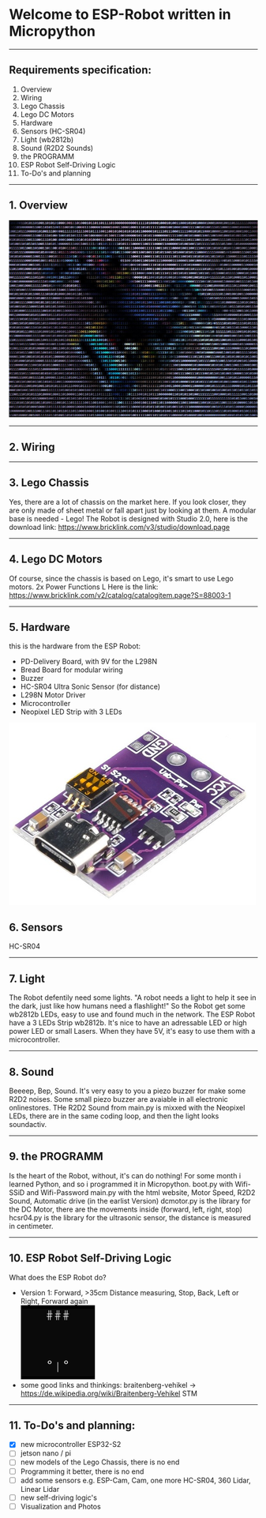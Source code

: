 # Welcome to ESP-Robot written in Micropython
***
## Requirements specification:
1. Overview
2. Wiring
3. Lego Chassis
4. Lego DC Motors
5. Hardware
6. Sensors (HC-SR04)
7. Light (wb2812b)
8. Sound (R2D2 Sounds)
9. the PROGRAMM
10. ESP Robot Self-Driving Logic
11. To-Do's and planning
***
## 1. Overview
![Logo](photos/ESP-Robot-Micropython4-html.jpg)
***
## 2. Wiring
***
## 3. Lego Chassis
Yes, there are a lot of chassis on the market here. If you look closer, they are only made of sheet metal or fall apart just by looking at them. A modular base is needed - Lego!
The Robot is designed with Studio 2.0, here is the download link:
https://www.bricklink.com/v3/studio/download.page
***
## 4. Lego DC Motors
Of course, since the chassis is based on Lego, it's smart to use Lego motors.
2x Power Functions L
Here is the link:
https://www.bricklink.com/v2/catalog/catalogitem.page?S=88003-1
***
## 5. Hardware
this is the hardware from the ESP Robot:
- PD-Delivery Board, with 9V for the L298N
- Bread Board for modular wiring
- Buzzer
- HC-SR04 Ultra Sonic Sensor (for distance)
- L298N Motor Driver
- Microcontroller
- Neopixel LED Strip with 3 LEDs

![Logo](PD-Delivery.jpg)  

## 6. Sensors
HC-SR04
***
## 7. Light
The Robot defentily need some lights. "A robot needs a light to help it see in the dark, just like how humans need a flashlight!"
So the Robot get some wb2812b LEDs, easy to use and found much in the network. The ESP Robot have a 3 LEDs Strip wb2812b.
It's nice to have an adressable LED or high power LED or small Lasers. When they have 5V, it's easy to use them with a microcontroller.
***
## 8. Sound
Beeeep, Bep, Sound. It's very easy to you a piezo buzzer for make some R2D2 noises.
Some small piezo buzzer are avaiable in all electronic onlinestores.
THe R2D2 Sound from main.py is mixxed with the Neopixel LEDs, there are in the same coding loop, and then the light looks soundactiv.
***
## 9. the PROGRAMM
Is the heart of the Robot, without, it's can do nothing!
For some month i learned Python, and so i programmed it in Micropython.
boot.py with Wifi-SSiD and Wifi-Password
main.py with the html website, Motor Speed, R2D2 Sound, Automatic drive (in the earlist Version)
dcmotor.py is the library for the DC Motor, there are the movements inside (forward, left, right, stop)
hcsr04.py is the library for the ultrasonic sensor, the distance is measured in centimeter.
***
## 10. ESP Robot Self-Driving Logic
What does the ESP Robot do? 
- Version 1: Forward, >35cm Distance measuring, Stop, Back, Left or Right, Forward again  
![Logo](Auto1.gif)  
- some good links and thinkings:
braitenberg-vehikel -> https://de.wikipedia.org/wiki/Braitenberg-Vehikel
STM
***
## 11. To-Do's and planning:
- [x] new microcontroller ESP32-S2
- [ ] jetson nano / pi
- [ ] new models of the Lego Chassis, there is no end
- [ ] Programming it better, there is no end
- [ ] add some sensors e.g. ESP-Cam, Cam, one more HC-SR04, 360 Lidar, Linear Lidar
- [ ] new self-driving logic's
- [ ] Visualization and Photos
